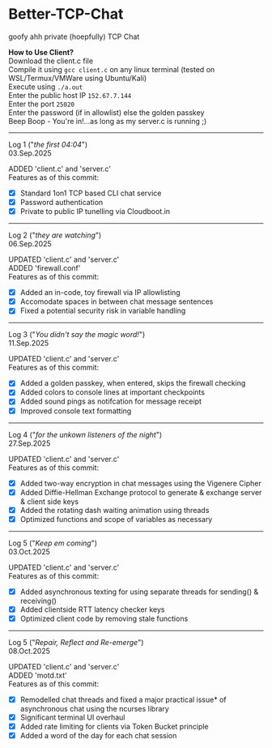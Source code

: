 # Better-TCP-Chat 
goofy ahh private (hoepfully) TCP Chat

**How to Use Client?** <br>
Download the client.c file <br>
Compile it using `gcc client.c` on any linux terminal (tested on WSL/Termux/VMWare using Ubuntu/Kali) <br>
Execute using `./a.out` <br>
Enter the public host IP `152.67.7.144` <br>
Enter the port `25020` <br>
Enter the password (if in allowlist) else the golden passkey <br>
Beep Boop - You're in!...as long as my server.c is running ;) <br>

-------------------------
Log 1 ("_the first 04:04_") <br>
03.Sep.2025

ADDED 'client.c' and 'server.c' <br>
  Features as of this commit:<br>
- [x] Standard 1on1 TCP based CLI chat service
- [x] Password authentication 
- [x] Private to public IP tunelling via Cloudboot.in

-------------------------
Log 2 ("_they are watching_") <br>
06.Sep.2025

UPDATED 'client.c' and 'server.c' <br>
ADDED 'firewall.conf' <br>
  Features as of this commit:
- [x] Added an in-code, toy firewall via IP allowlisting
- [x] Accomodate spaces in between chat message sentences
- [x] Fixed a potential security risk in variable handling

-------------------------
Log 3 ("_You didn't say the magic word!_") <br>
11.Sep.2025

UPDATED 'client.c' and 'server.c'<br>
  Features as of this commit:<br>
- [x] Added a golden passkey, when entered, skips the firewall checking<br>
- [x] Added colors to console lines at important checkpoints<br>
- [x] Added sound pings as notifcation for message receipt<br>
- [x] Improved console text formatting<br>

-------------------------
Log 4 ("_for the unkown listeners of the night_") <br>
27.Sep.2025

UPDATED 'client.c' and 'server.c'<br>
  Features as of this commit:<br>
- [x] Added two-way encryption in chat messages using the Vigenere Cipher<br>
- [x] Added Diffie-Hellman Exchange protocol to generate & exchange server & client side keys<br>
- [x] Added the rotating dash waiting animation using threads
- [x] Optimized functions and scope of variables as necessary

-------------------------
Log 5 ("_Keep em coming_") <br>
03.Oct.2025

UPDATED 'client.c' and 'server.c'<br>
  Features as of this commit:<br>
- [x] Added asynchronous texting for using separate threads for sending() & receiving()<br>
- [x] Added clientside RTT latency checker keys<br>
- [x] Optimized client code by removing stale functions

-------------------------
Log 5 ("_Repair, Reflect and Re-emerge_") <br>
08.Oct.2025

UPDATED 'client.c' and 'server.c'<br>
ADDED 'motd.txt' <br>
  Features as of this commit:<br>
- [x] Remodelled chat threads and fixed a major practical issue* of asynchronous chat using the ncurses library<br>
- [x] Significant terminal UI overhaul<br>
- [x] Added rate limiting for clients via Token Bucket principle<br>
- [x] Added a word of the day for each chat session<br>
